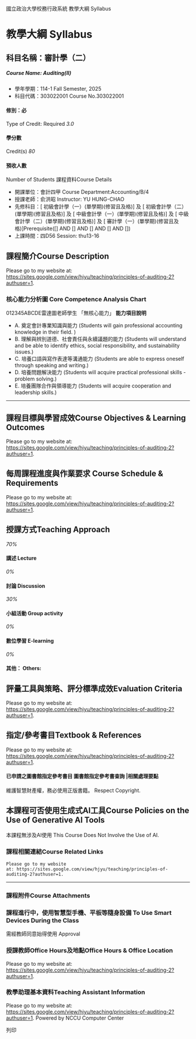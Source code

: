 國立政治大學校務行政系統 教學大綱 Syllabus
# 教學大綱 Syllabus
##  科目名稱：審計學（二） 
#####  Course Name: Auditing(Ⅱ)
  * 學年學期：114-1 Fall Semester, 2025 
  * 科目代碼：303022001 Course No.303022001


#### 修別：必
Type of Credit: Required 
_3.0_
#### 學分數
Credit(s)
_80_
#### 預收人數
Number of Students
課程資料Course Details
  * 開課單位：會計四甲 Course Department:Accounting/B/4 
  * 授課老師：俞洪昭 Instructor: YU HUNG-CHAO 
  * 先修科目：[ 初級會計學（一）(單學期)(修習且及格)] 及 [ 初級會計學（二）(單學期)(修習且及格)] 及 [ 中級會計學（一）(單學期)(修習且及格)] 及 [ 中級會計學（二）(單學期)(修習且及格)] 及 [ 審計學（一）(單學期)(修習且及格)]Prerequisite([] AND [] AND [] AND [] AND [])
  * 上課時間：四D56 Session: thu13-16


##  課程簡介Course Description
Please go to my website at: https://sites.google.com/view/hjyu/teaching/principles-of-auditing-2?authuser=1.
###  核心能力分析圖 Core Competence Analysis Chart
012345ABCDE雷達圖老師學生
「無核心能力」 
**能力項目說明**
  * A. 奠定會計專業知識與能力 (Students will gain professional accounting knowledge in their field. )
  * B. 理解與辨別道德、社會責任與永續議題的能力 (Students will understand and be able to identify ethics, social responsibility, and sustainability issues.)
  * C. 培養口語與寫作表達等溝通能力 (Students are able to express oneself through speaking and writing.)
  * D. 培養問題解決能力 (Students will acquire practical professional skills - problem solving.)
  * E. 培養團隊合作與領導能力 (Students will acquire cooperation and leadership skills.)


* * *
##  課程目標與學習成效Course Objectives & Learning Outcomes 
Please go to my website at: https://sites.google.com/view/hjyu/teaching/principles-of-auditing-2?authuser=1.
##  每周課程進度與作業要求 Course Schedule & Requirements
Please go to my website at: https://sites.google.com/view/hjyu/teaching/principles-of-auditing-2?authuser=1.
##  授課方式Teaching Approach
_70%_
####  講述 Lecture
_0%_
####  討論 Discussion
_30%_
####  小組活動 Group activity
_0%_
####  數位學習 E-learning
_0%_
####  其他： Others:
##  評量工具與策略、評分標準成效Evaluation Criteria
Please go to my website at: https://sites.google.com/view/hjyu/teaching/principles-of-auditing-2?authuser=1.
##  指定/參考書目Textbook & References
Please go to my website at: https://sites.google.com/view/hjyu/teaching/principles-of-auditing-2?authuser=1.
####  已申請之圖書館指定參考書目  圖書館指定參考書查詢 |相關處理要點
維護智慧財產權，務必使用正版書籍。 Respect Copyright.
##  本課程可否使用生成式AI工具Course Policies on the Use of Generative AI Tools
本課程無涉及AI使用 This Course Does Not Involve the Use of AI.
###  課程相關連結Course Related Links
```
Please go to my website at: https://sites.google.com/view/hjyu/teaching/principles-of-auditing-2?authuser=1.
```

* * *
###  課程附件Course Attachments
###  課程進行中，使用智慧型手機、平板等隨身設備 To Use Smart Devices During the Class
需經教師同意始得使用  Approval
###  授課教師Office Hours及地點Office Hours & Office Location
Please go to my website at: https://sites.google.com/view/hjyu/teaching/principles-of-auditing-2?authuser=1.
###  教學助理基本資料Teaching Assistant Information
Please go to my website at: https://sites.google.com/view/hjyu/teaching/principles-of-auditing-2?authuser=1.
Powered by NCCU Computer Center
  
列印
